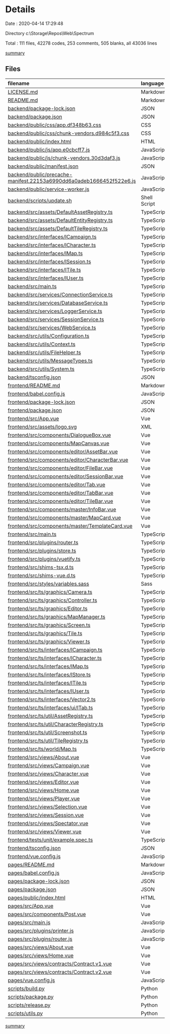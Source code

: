 # Details

Date : 2020-04-14 17:29:48

Directory c:\Storage\Repos\Web\Spectrum

Total : 111 files,  42278 codes, 253 comments, 505 blanks, all 43036 lines

[summary](results.md)

## Files
| filename | language | code | comment | blank | total |
| :--- | :--- | ---: | ---: | ---: | ---: |
| [LICENSE.md](/LICENSE.md) | Markdown | 2 | 0 | 1 | 3 |
| [README.md](/README.md) | Markdown | 2 | 0 | 2 | 4 |
| [backend/package-lock.json](/backend/package-lock.json) | JSON | 7,667 | 0 | 1 | 7,668 |
| [backend/package.json](/backend/package.json) | JSON | 8 | 37 | 0 | 45 |
| [backend/public/css/app.df348b63.css](/backend/public/css/app.df348b63.css) | CSS | 1 | 0 | 0 | 1 |
| [backend/public/css/chunk-vendors.d984c5f3.css](/backend/public/css/chunk-vendors.d984c5f3.css) | CSS | 3 | 3 | 1 | 7 |
| [backend/public/index.html](/backend/public/index.html) | HTML | 1 | 0 | 0 | 1 |
| [backend/public/js/app.e0cbcff7.js](/backend/public/js/app.e0cbcff7.js) | JavaScript | 1 | 1 | 0 | 2 |
| [backend/public/js/chunk-vendors.30d3daf3.js](/backend/public/js/chunk-vendors.30d3daf3.js) | JavaScript | 1,806 | 10 | 0 | 1,816 |
| [backend/public/manifest.json](/backend/public/manifest.json) | JSON | 1 | 0 | 0 | 1 |
| [backend/public/precache-manifest.22153a6990dd6a0adeb1666452f522e6.js](/backend/public/precache-manifest.22153a6990dd6a0adeb1666452f522e6.js) | JavaScript | 26 | 0 | 0 | 26 |
| [backend/public/service-worker.js](/backend/public/service-worker.js) | JavaScript | 12 | 17 | 6 | 35 |
| [backend/scripts/update.sh](/backend/scripts/update.sh) | Shell Script | 3 | 1 | 4 | 8 |
| [backend/src/assets/DefaultAssetRegistry.ts](/backend/src/assets/DefaultAssetRegistry.ts) | TypeScript | 39 | 0 | 1 | 40 |
| [backend/src/assets/DefaultEntityRegistry.ts](/backend/src/assets/DefaultEntityRegistry.ts) | TypeScript | 109 | 0 | 1 | 110 |
| [backend/src/assets/DefaultTileRegistry.ts](/backend/src/assets/DefaultTileRegistry.ts) | TypeScript | 116 | 0 | 1 | 117 |
| [backend/src/interfaces/ICampaign.ts](/backend/src/interfaces/ICampaign.ts) | TypeScript | 21 | 0 | 3 | 24 |
| [backend/src/interfaces/ICharacter.ts](/backend/src/interfaces/ICharacter.ts) | TypeScript | 25 | 0 | 3 | 28 |
| [backend/src/interfaces/IMap.ts](/backend/src/interfaces/IMap.ts) | TypeScript | 81 | 2 | 6 | 89 |
| [backend/src/interfaces/ISession.ts](/backend/src/interfaces/ISession.ts) | TypeScript | 14 | 0 | 2 | 16 |
| [backend/src/interfaces/ITile.ts](/backend/src/interfaces/ITile.ts) | TypeScript | 9 | 0 | 2 | 11 |
| [backend/src/interfaces/IUser.ts](/backend/src/interfaces/IUser.ts) | TypeScript | 21 | 0 | 3 | 24 |
| [backend/src/main.ts](/backend/src/main.ts) | TypeScript | 41 | 3 | 6 | 50 |
| [backend/src/services/ConnectionService.ts](/backend/src/services/ConnectionService.ts) | TypeScript | 42 | 2 | 8 | 52 |
| [backend/src/services/DatabaseService.ts](/backend/src/services/DatabaseService.ts) | TypeScript | 336 | 38 | 22 | 396 |
| [backend/src/services/LoggerService.ts](/backend/src/services/LoggerService.ts) | TypeScript | 153 | 5 | 17 | 175 |
| [backend/src/services/SessionService.ts](/backend/src/services/SessionService.ts) | TypeScript | 32 | 0 | 5 | 37 |
| [backend/src/services/WebService.ts](/backend/src/services/WebService.ts) | TypeScript | 192 | 1 | 23 | 216 |
| [backend/src/utils/Configuration.ts](/backend/src/utils/Configuration.ts) | TypeScript | 27 | 1 | 1 | 29 |
| [backend/src/utils/Context.ts](/backend/src/utils/Context.ts) | TypeScript | 50 | 0 | 9 | 59 |
| [backend/src/utils/FileHelper.ts](/backend/src/utils/FileHelper.ts) | TypeScript | 10 | 17 | 2 | 29 |
| [backend/src/utils/MessageTypes.ts](/backend/src/utils/MessageTypes.ts) | TypeScript | 7 | 0 | 2 | 9 |
| [backend/src/utils/System.ts](/backend/src/utils/System.ts) | TypeScript | 9 | 0 | 2 | 11 |
| [backend/tsconfig.json](/backend/tsconfig.json) | JSON | 20 | 12 | 0 | 32 |
| [frontend/README.md](/frontend/README.md) | Markdown | 27 | 0 | 8 | 35 |
| [frontend/babel.config.js](/frontend/babel.config.js) | JavaScript | 3 | 0 | 1 | 4 |
| [frontend/package-lock.json](/frontend/package-lock.json) | JSON | 15,607 | 0 | 1 | 15,608 |
| [frontend/package.json](/frontend/package.json) | JSON | 97 | 0 | 1 | 98 |
| [frontend/src/App.vue](/frontend/src/App.vue) | Vue | 35 | 0 | 5 | 40 |
| [frontend/src/assets/logo.svg](/frontend/src/assets/logo.svg) | XML | 1 | 0 | 1 | 2 |
| [frontend/src/components/DialogueBox.vue](/frontend/src/components/DialogueBox.vue) | Vue | 85 | 0 | 4 | 89 |
| [frontend/src/components/MapCanvas.vue](/frontend/src/components/MapCanvas.vue) | Vue | 81 | 0 | 12 | 93 |
| [frontend/src/components/editor/AssetBar.vue](/frontend/src/components/editor/AssetBar.vue) | Vue | 95 | 0 | 9 | 104 |
| [frontend/src/components/editor/CharacterBar.vue](/frontend/src/components/editor/CharacterBar.vue) | Vue | 100 | 3 | 6 | 109 |
| [frontend/src/components/editor/FileBar.vue](/frontend/src/components/editor/FileBar.vue) | Vue | 106 | 0 | 11 | 117 |
| [frontend/src/components/editor/SessionBar.vue](/frontend/src/components/editor/SessionBar.vue) | Vue | 52 | 0 | 6 | 58 |
| [frontend/src/components/editor/Tab.vue](/frontend/src/components/editor/Tab.vue) | Vue | 39 | 0 | 3 | 42 |
| [frontend/src/components/editor/TabBar.vue](/frontend/src/components/editor/TabBar.vue) | Vue | 115 | 0 | 7 | 122 |
| [frontend/src/components/editor/TileBar.vue](/frontend/src/components/editor/TileBar.vue) | Vue | 95 | 0 | 9 | 104 |
| [frontend/src/components/master/InfoBar.vue](/frontend/src/components/master/InfoBar.vue) | Vue | 54 | 1 | 3 | 58 |
| [frontend/src/components/master/MapCard.vue](/frontend/src/components/master/MapCard.vue) | Vue | 45 | 0 | 3 | 48 |
| [frontend/src/components/master/TemplateCard.vue](/frontend/src/components/master/TemplateCard.vue) | Vue | 53 | 0 | 3 | 56 |
| [frontend/src/main.ts](/frontend/src/main.ts) | TypeScript | 12 | 1 | 3 | 16 |
| [frontend/src/plugins/router.ts](/frontend/src/plugins/router.ts) | TypeScript | 67 | 0 | 4 | 71 |
| [frontend/src/plugins/store.ts](/frontend/src/plugins/store.ts) | TypeScript | 74 | 0 | 8 | 82 |
| [frontend/src/plugins/vuetify.ts](/frontend/src/plugins/vuetify.ts) | TypeScript | 32 | 0 | 3 | 35 |
| [frontend/src/shims-tsx.d.ts](/frontend/src/shims-tsx.d.ts) | TypeScript | 10 | 2 | 2 | 14 |
| [frontend/src/shims-vue.d.ts](/frontend/src/shims-vue.d.ts) | TypeScript | 4 | 0 | 1 | 5 |
| [frontend/src/styles/variables.sass](/frontend/src/styles/variables.sass) | Sass | 0 | 0 | 1 | 1 |
| [frontend/src/ts/graphics/Camera.ts](/frontend/src/ts/graphics/Camera.ts) | TypeScript | 20 | 10 | 7 | 37 |
| [frontend/src/ts/graphics/Controller.ts](/frontend/src/ts/graphics/Controller.ts) | TypeScript | 160 | 20 | 17 | 197 |
| [frontend/src/ts/graphics/Editor.ts](/frontend/src/ts/graphics/Editor.ts) | TypeScript | 67 | 6 | 6 | 79 |
| [frontend/src/ts/graphics/MapManager.ts](/frontend/src/ts/graphics/MapManager.ts) | TypeScript | 38 | 4 | 7 | 49 |
| [frontend/src/ts/graphics/Screen.ts](/frontend/src/ts/graphics/Screen.ts) | TypeScript | 97 | 4 | 11 | 112 |
| [frontend/src/ts/graphics/Tile.ts](/frontend/src/ts/graphics/Tile.ts) | TypeScript | 7 | 0 | 1 | 8 |
| [frontend/src/ts/graphics/Viewer.ts](/frontend/src/ts/graphics/Viewer.ts) | TypeScript | 25 | 1 | 6 | 32 |
| [frontend/src/ts/interfaces/ICampaign.ts](/frontend/src/ts/interfaces/ICampaign.ts) | TypeScript | 21 | 0 | 3 | 24 |
| [frontend/src/ts/interfaces/ICharacter.ts](/frontend/src/ts/interfaces/ICharacter.ts) | TypeScript | 21 | 0 | 3 | 24 |
| [frontend/src/ts/interfaces/IMap.ts](/frontend/src/ts/interfaces/IMap.ts) | TypeScript | 118 | 2 | 6 | 126 |
| [frontend/src/ts/interfaces/IStore.ts](/frontend/src/ts/interfaces/IStore.ts) | TypeScript | 23 | 0 | 2 | 25 |
| [frontend/src/ts/interfaces/ITile.ts](/frontend/src/ts/interfaces/ITile.ts) | TypeScript | 9 | 0 | 2 | 11 |
| [frontend/src/ts/interfaces/IUser.ts](/frontend/src/ts/interfaces/IUser.ts) | TypeScript | 21 | 0 | 3 | 24 |
| [frontend/src/ts/interfaces/Vector2.ts](/frontend/src/ts/interfaces/Vector2.ts) | TypeScript | 44 | 0 | 8 | 52 |
| [frontend/src/ts/interfaces/ui/ITab.ts](/frontend/src/ts/interfaces/ui/ITab.ts) | TypeScript | 7 | 0 | 1 | 8 |
| [frontend/src/ts/util/AssetRegistry.ts](/frontend/src/ts/util/AssetRegistry.ts) | TypeScript | 35 | 0 | 7 | 42 |
| [frontend/src/ts/util/CharacterRegistry.ts](/frontend/src/ts/util/CharacterRegistry.ts) | TypeScript | 51 | 0 | 6 | 57 |
| [frontend/src/ts/util/Screenshot.ts](/frontend/src/ts/util/Screenshot.ts) | TypeScript | 35 | 1 | 2 | 38 |
| [frontend/src/ts/util/TileRegistry.ts](/frontend/src/ts/util/TileRegistry.ts) | TypeScript | 35 | 0 | 7 | 42 |
| [frontend/src/ts/world/Map.ts](/frontend/src/ts/world/Map.ts) | TypeScript | 145 | 1 | 10 | 156 |
| [frontend/src/views/About.vue](/frontend/src/views/About.vue) | Vue | 5 | 0 | 1 | 6 |
| [frontend/src/views/Campaign.vue](/frontend/src/views/Campaign.vue) | Vue | 190 | 0 | 13 | 203 |
| [frontend/src/views/Character.vue](/frontend/src/views/Character.vue) | Vue | 277 | 19 | 13 | 309 |
| [frontend/src/views/Editor.vue](/frontend/src/views/Editor.vue) | Vue | 28 | 0 | 3 | 31 |
| [frontend/src/views/Home.vue](/frontend/src/views/Home.vue) | Vue | 90 | 0 | 6 | 96 |
| [frontend/src/views/Player.vue](/frontend/src/views/Player.vue) | Vue | 16 | 0 | 3 | 19 |
| [frontend/src/views/Selection.vue](/frontend/src/views/Selection.vue) | Vue | 199 | 6 | 15 | 220 |
| [frontend/src/views/Session.vue](/frontend/src/views/Session.vue) | Vue | 52 | 0 | 4 | 56 |
| [frontend/src/views/Spectator.vue](/frontend/src/views/Spectator.vue) | Vue | 16 | 0 | 3 | 19 |
| [frontend/src/views/Viewer.vue](/frontend/src/views/Viewer.vue) | Vue | 113 | 0 | 9 | 122 |
| [frontend/tests/unit/example.spec.ts](/frontend/tests/unit/example.spec.ts) | TypeScript | 11 | 0 | 2 | 13 |
| [frontend/tsconfig.json](/frontend/tsconfig.json) | JSON | 29 | 11 | 1 | 41 |
| [frontend/vue.config.js](/frontend/vue.config.js) | JavaScript | 3 | 0 | 0 | 3 |
| [pages/README.md](/pages/README.md) | Markdown | 19 | 0 | 6 | 25 |
| [pages/babel.config.js](/pages/babel.config.js) | JavaScript | 5 | 0 | 1 | 6 |
| [pages/package-lock.json](/pages/package-lock.json) | JSON | 11,502 | 0 | 1 | 11,503 |
| [pages/package.json](/pages/package.json) | JSON | 45 | 0 | 1 | 46 |
| [pages/public/index.html](/pages/public/index.html) | HTML | 16 | 1 | 1 | 18 |
| [pages/src/App.vue](/pages/src/App.vue) | Vue | 107 | 2 | 5 | 114 |
| [pages/src/components/Post.vue](/pages/src/components/Post.vue) | Vue | 68 | 0 | 1 | 69 |
| [pages/src/main.js](/pages/src/main.js) | JavaScript | 10 | 0 | 3 | 13 |
| [pages/src/plugins/printer.js](/pages/src/plugins/printer.js) | JavaScript | 17 | 0 | 3 | 20 |
| [pages/src/plugins/router.js](/pages/src/plugins/router.js) | JavaScript | 48 | 0 | 5 | 53 |
| [pages/src/views/About.vue](/pages/src/views/About.vue) | Vue | 38 | 0 | 2 | 40 |
| [pages/src/views/Home.vue](/pages/src/views/Home.vue) | Vue | 65 | 0 | 2 | 67 |
| [pages/src/views/contracts/Contract.v1.vue](/pages/src/views/contracts/Contract.v1.vue) | Vue | 219 | 1 | 7 | 227 |
| [pages/src/views/contracts/Contract.v2.vue](/pages/src/views/contracts/Contract.v2.vue) | Vue | 291 | 1 | 9 | 301 |
| [pages/vue.config.js](/pages/vue.config.js) | JavaScript | 8 | 0 | 2 | 10 |
| [scripts/build.py](/scripts/build.py) | Python | 0 | 0 | 1 | 1 |
| [scripts/package.py](/scripts/package.py) | Python | 9 | 6 | 6 | 21 |
| [scripts/release.py](/scripts/release.py) | Python | 0 | 0 | 1 | 1 |
| [scripts/utils.py](/scripts/utils.py) | Python | 27 | 0 | 11 | 38 |

[summary](results.md)